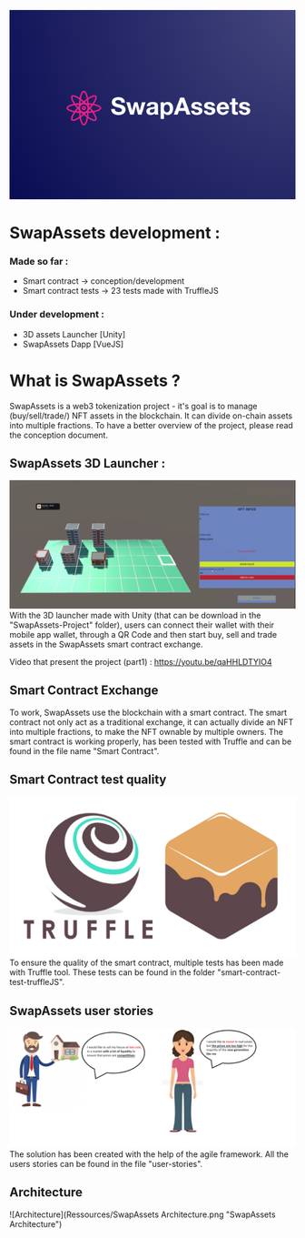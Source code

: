 ![SwapAssets Logo](Ressources/logo.png "SwapAssets Logo")

# SwapAssets development :
### Made so far :
  - Smart contract -> conception/development
  - Smart contract tests -> 23 tests made with TruffleJS

### Under development :
  - 3D assets Launcher [Unity]
  - SwapAssets Dapp [VueJS]

# What is SwapAssets ?
SwapAssets is a web3 tokenization project - it's goal is to manage (buy/sell/trade/) NFT assets in the blockchain. It can divide on-chain assets into multiple fractions.
To have a better overview of the project, please read the conception document.

## SwapAssets 3D Launcher :
![3D Launcher](Ressources/LauncherSwapAssets.png "SwapAssets Launcher")
With the 3D launcher made with Unity (that can be download in the "SwapAssets-Project" folder), users can connect their wallet with their mobile app wallet, through a QR Code and then start buy, sell and trade assets in the SwapAssets smart contract exchange.

Video that present the project (part1) : https://youtu.be/qaHHLDTYIO4

## Smart Contract Exchange
To work, SwapAssets use the blockchain with a smart contract. The smart contract not only act as a traditional exchange, it can actually divide an NFT into multiple fractions, to make the NFT ownable by multiple owners.
The smart contract is working properly, has been tested with Truffle and can be found in the file name "Smart Contract".

## Smart Contract test quality
![Truffle Logo](Ressources/TruffleJS_logo.png "TruffleGanache_Logo")
To ensure the quality of the smart contract, multiple tests has been made with Truffle tool. These tests can be found in the folder "smart-contract-test-truffleJS".

## SwapAssets user stories
![User Stories](Ressources/solve.png "Example of user stories")
The solution has been created with the help of the agile framework. All the users stories can be found in the file "user-stories".

## Architecture
![Architecture](Ressources/SwapAssets Architecture.png "SwapAssets Architecture")


